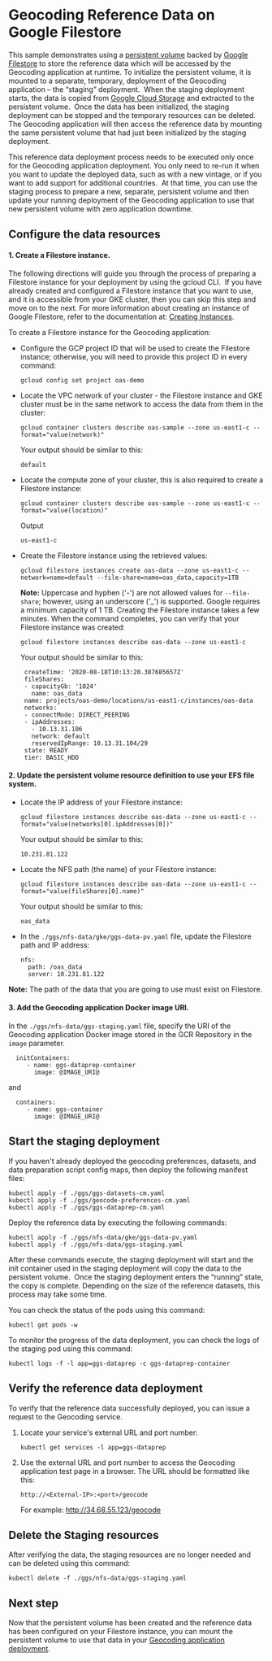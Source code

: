 # Geocoding Reference Data on Google Filestore
This sample demonstrates using a [persistent volume](https://kubernetes.io/docs/concepts/storage/persistent-volumes/) backed by [Google Filestore](https://cloud.google.com/filestore)  to store the reference data which will be accessed by the Geocoding application at runtime. To initialize the persistent volume, it is mounted to a separate, temporary, deployment of the Geocoding application – the “staging” deployment.  When the staging deployment starts, the data is copied from [Google Cloud Storage](https://cloud.google.com/storage) and extracted to the persistent volume.  Once the data has been initialized, the staging deployment can be stopped and the temporary resources can be deleted.  The Geocoding application will then access the reference data by mounting the same persistent volume that had just been initialized by the staging deployment.

This reference data deployment process needs to be executed only once for the Geocoding application deployment. You only need to re-run it when you want to update the deployed data, such as with a new vintage, or if you want to add support for additional countries.  At that time, you can use the staging process to prepare a new, separate, persistent volume and then update your running deployment of the Geocoding application to use that new persistent volume with zero application downtime.

## Configure the data resources

#### 1. Create a Filestore instance.
The following directions will guide you through the process of preparing a Filestore instance for your deployment by using the gcloud CLI.  If you have already created and configured a Filestore instance that you want to use, and it is accessible from your GKE cluster, then you can skip this step and move on to the next. For more information about creating an instance of Google Filestore, refer to the documentation at:
[Creating Instances](https://cloud.google.com/filestore/docs/creating-instances).

To create a Filestore instance for the Geocoding application:

- Configure the GCP project ID that will be used to create the Filestore instance; otherwise, you will need to provide this project ID in every command:
  ```
  gcloud config set project oas-demo
  ```

- Locate the VPC network of your cluster - the Filestore instance and GKE cluster must be in the same network to access the data from them in the cluster:
  ```
  gcloud container clusters describe oas-sample --zone us-east1-c --format="value(network)"
  ```
  Your output should be similar to this:
  ```
  default
  ```
- Locate the compute zone of your cluster, this is also required to create a Filestore instance:
  ```
  gcloud container clusters describe oas-sample --zone us-east1-c --format="value(location)"
  ```

  Output
  ```
  us-east1-c
  ```

- Create the Filestore instance using the retrieved values: 
  ```
  gcloud filestore instances create oas-data --zone us-east1-c --network=name=default --file-share=name=oas_data,capacity=1TB 
  ```
  **Note:** Uppercase and hyphen ('-') are not allowed values for `--file-share`; however, using an underscore ('_') is supported. Google requires a minimum capacity of 1 TB. 
  Creating the Filestore instance takes a few minutes. When the command completes, you can verify that your Filestore instance was created: 
  ```
  gcloud filestore instances describe oas-data --zone us-east1-c
  ```
  Your output should be similar to this:
  ```
   createTime: '2020-08-18T10:13:20.387685657Z'
   fileShares:
   - capacityGb: '1024'
     name: oas_data
   name: projects/oas-demo/locations/us-east1-c/instances/oas-data
   networks:
   - connectMode: DIRECT_PEERING
   - ipAddresses:
     - 10.13.31.106
     network: default
     reservedIpRange: 10.13.31.104/29
   state: READY
   tier: BASIC_HDD
   ```
#### 2. Update the persistent volume resource definition to use your EFS file system.
- Locate the IP address of your Filestore instance:
   ```
   gcloud filestore instances describe oas-data --zone us-east1-c --format="value(networks[0].ipAddresses[0])"
   ```
  Your output should be similar to this:
  ```
  10.231.81.122
  ```
- Locate the NFS path (the name) of your Filestore instance:
  
  ```
  gcloud filestore instances describe oas-data --zone us-east1-c --format="value(fileShares[0].name)"
  ```
  Your output should be similar to this:
  ```
  oas_data
   ```
- In the `./ggs/nfs-data/gke/ggs-data-pv.yaml` file, update the Filestore path and IP address:
  ```
  nfs:
    path: /oas_data
    server: 10.231.81.122
  ```  
**Note:** The path of the data that you are going to use must exist on Filestore.

#### 3. Add the Geocoding application Docker image URI.
In the `./ggs/nfs-data/ggs-staging.yaml` file, specify the URI of the Geocoding application Docker image stored in the GCR Repository in the `image` parameter.
  ```
    initContainers:
       - name: ggs-dataprep-container
         image: @IMAGE_URI@
  ```
  and
  ```
    containers:
       - name: ggs-container
         image: @IMAGE_URI@
  ```  

## Start the staging deployment
If you haven't already deployed the geocoding preferences, datasets, and data preparation script config maps, then deploy the following manifest files:
```
kubectl apply -f ./ggs/ggs-datasets-cm.yaml
kubectl apply -f ./ggs/geocode-preferences-cm.yaml
kubectl apply -f ./ggs/ggs-dataprep-cm.yaml
```

Deploy the reference data by executing the following commands: 
```
kubectl apply -f ./ggs/nfs-data/gke/ggs-data-pv.yaml
kubectl apply -f ./ggs/nfs-data/ggs-staging.yaml
```
After these commands execute, the staging deployment will start and the init container used in the staging deployment will copy the data to the persistent volume.  Once the staging deployment enters the “running” state, the copy is complete. Depending on the size of the reference datasets, this process may take some time.

You can check the status of the pods using this command:
```
kubectl get pods -w
```
To monitor the progress of the data deployment, you can check the logs of the staging pod using this command:
```
kubectl logs -f -l app=ggs-dataprep -c ggs-dataprep-container
```

## Verify the reference data deployment
To verify that the reference data successfully deployed, you can issue a request to the Geocoding service.

1. Locate your service's external URL and port number:
    ```
    kubectl get services -l app=ggs-dataprep
    ```
2. Use the external URL and port number to access the Geocoding application test page in a browser.
The URL should be formatted like this:
              
    `http://<External-IP>:<port>/geocode` 
    
    For example: http://34.68.55.123/geocode

## Delete the Staging resources
After verifying the data, the staging resources are no longer needed and can be deleted using this command:
```
kubectl delete -f ./ggs/nfs-data/ggs-staging.yaml
```
## Next step
Now that the persistent volume has been created and the reference data has been configured on your Filestore instance, you can mount the persistent volume to use that data in your [Geocoding application deployment](../../README.md).
